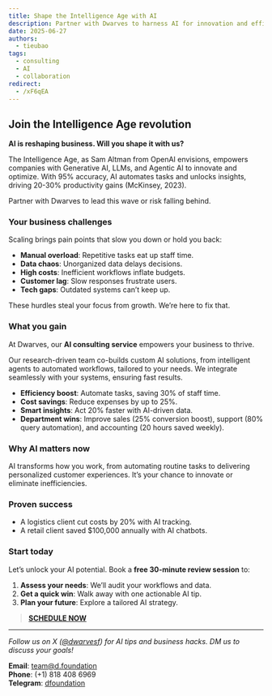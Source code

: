 ```yaml
---
title: Shape the Intelligence Age with AI
description: Partner with Dwarves to harness AI for innovation and efficiency in the Intelligence Age
date: 2025-06-27
authors:
  - tieubao
tags:
  - consulting
  - AI
  - collaboration
redirect:
  - /xF6qEA
---
```


## Join the Intelligence Age revolution

**AI is reshaping business. Will you shape it with us?**

The Intelligence Age, as Sam Altman from OpenAI envisions, empowers companies with Generative AI, LLMs, and Agentic AI to innovate and optimize. With 95% accuracy, AI automates tasks and unlocks insights, driving 20-30% productivity gains (McKinsey, 2023).

Partner with Dwarves to lead this wave or risk falling behind.

### Your business challenges

Scaling brings pain points that slow you down or hold you back:

- **Manual overload**: Repetitive tasks eat up staff time.
- **Data chaos**: Unorganized data delays decisions.
- **High costs**: Inefficient workflows inflate budgets.
- **Customer lag**: Slow responses frustrate users.
- **Tech gaps**: Outdated systems can’t keep up.

These hurdles steal your focus from growth. We’re here to fix that.

### What you gain

At Dwarves, our **AI consulting service** empowers your business to thrive.

Our research-driven team co-builds custom AI solutions, from intelligent agents to automated workflows, tailored to your needs. We integrate seamlessly with your systems, ensuring fast results.

- **Efficiency boost**: Automate tasks, saving 30% of staff time.
- **Cost savings**: Reduce expenses by up to 25%.
- **Smart insights**: Act 20% faster with AI-driven data.
- **Department wins**: Improve sales (25% conversion boost), support (80% query automation), and accounting (20 hours saved weekly).

### Why AI matters now

AI transforms how you work, from automating routine tasks to delivering personalized customer experiences. It’s your chance to innovate or eliminate inefficiencies.

### Proven success

- A logistics client cut costs by 20% with AI tracking.
- A retail client saved $100,000 annually with AI chatbots.

### Start today

Let’s unlock your AI potential. Book a **free 30-minute review session** to:

1. **Assess your needs**: We’ll audit your workflows and data.
2. **Get a quick win**: Walk away with one actionable AI tip.
3. **Plan your future**: Explore a tailored AI strategy.

> [**SCHEDULE NOW**](https://d.foundation/contact)

---

*Follow us on X ([@dwarvesf](https://x.com/dwarvesf)) for AI tips and business hacks. DM us to discuss your goals!*

**Email**: <team@d.foundation>  
**Phone**: (+1) 818 408 6969  
**Telegram**: [dfoundation](t.me/dfoundation)  
